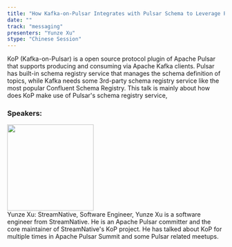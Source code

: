 ```yaml
---
title: "How Kafka-on-Pulsar Integrates with Pulsar Schema to Leverage Pulsar for Kafka Users"
date: "" 
track: "messaging"
presenters: "Yunze Xu"
stype: "Chinese Session"
---
```

KoP (Kafka-on-Pulsar) is a open source protocol plugin of Apache Pulsar that supports producing and consuming via Apache Kafka clients. Pulsar has built-in schema registry service that manages the schema definition of topics, while Kafka needs some 3rd-party schema registry service like the most popular Confluent Schema Registry. This talk is mainly about how does KoP make use of Pulsar's schema registry service,
 ### Speakers: 
 <img src="images/speaker/1190.png" width="200" /><br>Yunze Xu: StreamNative, Software Engineer, Yunze Xu is a software engineer from StreamNative. He is an Apache Pulsar committer and the core maintainer of StreamNative's KoP project. He has talked about KoP for multiple times in Apache Pulsar Summit and some Pulsar related meetups.
 
